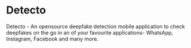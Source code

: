 # Detecto
Detecto - An opensource deepfake detection mobile application to check deepfakes on the go in an of your favourite applications- WhatsApp, Instagram, Facebook and many more.
